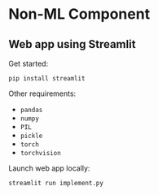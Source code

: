# Non-ML Component

## Web app using Streamlit

Get started:
```
pip install streamlit
```

Other requirements:
- `pandas`
- `numpy`
- `PIL`
- `pickle`
- `torch`
- `torchvision`

Launch web app locally:
```
streamlit run implement.py
```
